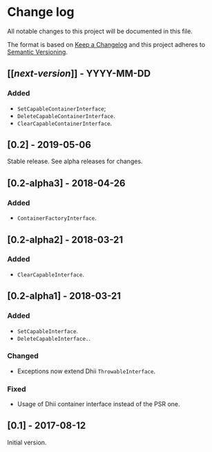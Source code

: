 # Change log
All notable changes to this project will be documented in this file.

The format is based on [Keep a Changelog](http://keepachangelog.com/)
and this project adheres to [Semantic Versioning](http://semver.org/).

## [[*next-version*]] - YYYY-MM-DD
### Added
- `SetCapableContainerInterface`;
- `DeleteCapableContainerInterface`.
- `ClearCapableContainerInterface`.

## [0.2] - 2019-05-06
Stable release. See alpha releases for changes.

## [0.2-alpha3] - 2018-04-26
### Added
- `ContainerFactoryInterface`.

## [0.2-alpha2] - 2018-03-21
### Added
- `ClearCapableInterface`.

## [0.2-alpha1] - 2018-03-21
### Added
- `SetCapableInterface`.
- `DeleteCapableInterface.`.

### Changed
- Exceptions now extend Dhii `ThrowableInterface`.

### Fixed
- Usage of Dhii container interface instead of the PSR one.

## [0.1] - 2017-08-12
Initial version.
